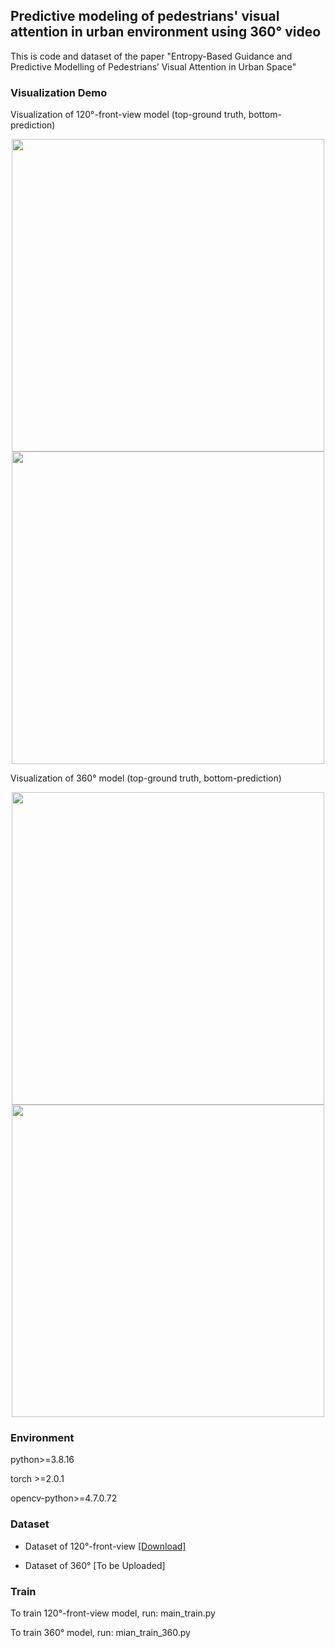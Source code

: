 ## Predictive modeling of pedestrians' visual attention in urban environment using 360° video

This is code and dataset of the paper "Entropy-Based Guidance and Predictive Modelling of Pedestrians’ Visual Attention in Urban Space"

### Visualization Demo
Visualization of 120°-front-view model (top-ground truth, bottom-prediction)
<div align="center">
<img src="demo/comparison.gif" width="500px" align="center"/>
</div>

<div align="center">
<img src="demo/comparison_02.gif" width="500px" align="center"/>
</div>

Visualization of 360° model (top-ground truth, bottom-prediction)
<div align="center">
<img src="demo/comparison360.gif" width="500px" align="center"/>
</div>

<div align="center">
<img src="demo/comparison360_02.gif" width="500px" align="center"/>
</div>


### Environment

python>=3.8.16

torch >=2.0.1

opencv-python>=4.7.0.72

### Dataset

* Dataset of 120°-front-view <a href="https://cloud.tsinghua.edu.cn/f/e0038a4d705e4c179195/?dl=1h">[Download]</a>

* Dataset of 360° [To be Uploaded]

### Train

To train 120°-front-view model, run: main_train.py

To train 360° model, run: mian_train_360.py
